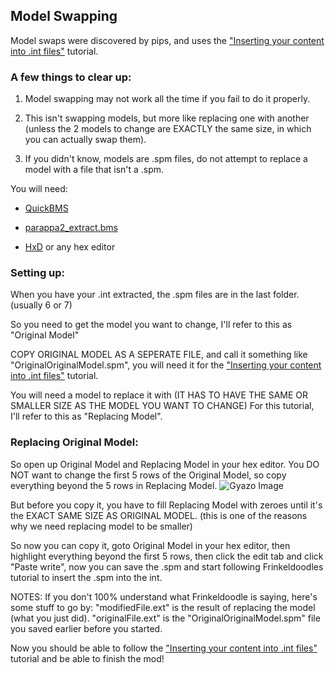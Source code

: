 ## Model Swapping

Model swaps were discovered by pips, and uses the ["Inserting your content into .int files"](https://ptrguide.github.io/custom-files-into-int-files) tutorial.

### A few things to clear up:

1. Model swapping may not work all the time if you fail to do it properly.

2. This isn't swapping models, but more like replacing one with another (unless the 2 models to change are EXACTLY the same size, in which you can actually swap them).

3. If you didn't know, models are .spm files, do not attempt to replace a model with a file that isn't a .spm.

You will need:

- [QuickBMS](http://aluigi.altervista.org/papers/quickbms.zip)

- [parappa2_extract.bms](https://pastebin.com/WqSsPdBT)

- [HxD](https://mh-nexus.de/en/hxd/) or any hex editor

### Setting up:
When you have your .int extracted, the .spm files are in the last folder. (usually 6 or 7)

So you need to get the model you want to change, I'll refer to this as "Original Model"

COPY ORIGINAL MODEL AS A SEPERATE FILE, and call it something like "OriginalOriginalModel.spm", you will need it for the ["Inserting your content into .int files"](https://ptrguide.github.io/custom-files-into-int-files) tutorial.

You will need a model to replace it with (IT HAS TO HAVE THE SAME OR SMALLER SIZE AS THE MODEL YOU WANT TO CHANGE)
For this tutorial, I'll refer to this as "Replacing Model".


### Replacing Original Model:
So open up Original Model and Replacing Model in your hex editor.
You DO NOT want to change the first 5 rows of the Original Model, so copy everything beyond the 5 rows in Replacing Model.
![Gyazo Image](https://gyazo.com/75b31a6316e935959be689778ace41dc.png)

But before you copy it, you have to fill Replacing Model with zeroes until it's the EXACT SAME SIZE AS ORIGINAL MODEL. (this is one of the reasons why we need replacing model to be smaller)

So now you can copy it, goto Original Model in your hex editor, then highlight everything beyond the first 5 rows, then click the edit tab and click "Paste write", now you can save the .spm and start following Frinkeldoodles tutorial to insert the .spm into the int.

NOTES:
If you don't 100% understand what Frinkeldoodle is saying, here's some stuff to go by:
"modifiedFile.ext" is the result of replacing the model (what you just did).
"originalFile.ext" is the "OriginalOriginalModel.spm" file you saved earlier before you started.

Now you should be able to follow the ["Inserting your content into .int files"](https://ptrguide.github.io/custom-files-into-int-files) tutorial and be able to finish the mod!

